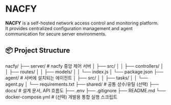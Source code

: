 # NACFY

**NACFY** is a self-hosted network access control and monitoring platform.  
It provides centralized configuration management and agent communication for secure server environments.

## 📦 Project Structure

nacfy/
├── server/ # nacfy 중앙 제어 서버
│ ├── src/
│ │ ├── controllers/
│ │ ├── routes/
│ │ ├── models/
│ │ └── index.js
│ └── package.json
├── agent/ # 서버에 설치되는 에이전트
│ ├── src/
│ │ ├── tasks/
│ │ └── agent.py
│ └── requirements.txt
├── shared/ # 공통 상수/유틸 (선택)
├── docs/ # 설계 문서, API 흐름도
├── .env
├── .gitignore
├── README.md
└── docker-compose.yml # (선택) 개발용 통합 실행 스크립트